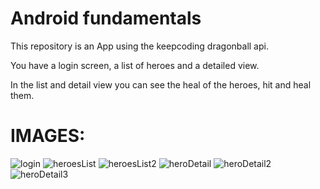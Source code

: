 # Android fundamentals

This repository is an App using the keepcoding dragonball api.

You have a login screen, a list of heroes and a detailed view.

In the list and detail view you can see the heal of the heroes, hit and heal them.

# IMAGES:
![login](https://i.postimg.cc/4HNJfwyJ/login-Android.png)
![heroesList](https://i.postimg.cc/r0TVbqLR/lista.png)
![heroesList2](https://i.postimg.cc/D8pzZV1R/list2.png)
![heroDetail](https://i.postimg.cc/PCBrWm34/detalle.png)
![heroDetail2](https://i.postimg.cc/8jz5Nkfh/detail2.png)
![heroDetail3](https://i.postimg.cc/7C0Pmfjy/Detail3.png)
